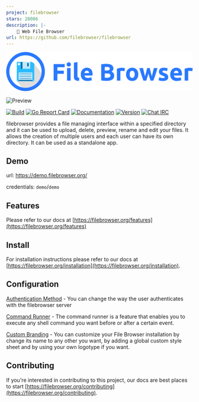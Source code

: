 ```yaml
---
project: filebrowser
stars: 28086
description: |-
    📂 Web File Browser
url: https://github.com/filebrowser/filebrowser
---
```


<p align="center">
  <img src="https://raw.githubusercontent.com/filebrowser/logo/master/banner.png" width="550"/>
</p>

![Preview](https://user-images.githubusercontent.com/5447088/50716739-ebd26700-107a-11e9-9817-14230c53efd2.gif)

[![Build](https://github.com/filebrowser/filebrowser/actions/workflows/main.yaml/badge.svg)](https://github.com/filebrowser/filebrowser/actions/workflows/main.yaml)
[![Go Report Card](https://goreportcard.com/badge/github.com/filebrowser/filebrowser?style=flat-square)](https://goreportcard.com/report/github.com/filebrowser/filebrowser)
[![Documentation](https://img.shields.io/badge/godoc-reference-blue.svg?style=flat-square)](http://godoc.org/github.com/filebrowser/filebrowser)
[![Version](https://img.shields.io/github/release/filebrowser/filebrowser.svg?style=flat-square)](https://github.com/filebrowser/filebrowser/releases/latest)
[![Chat IRC](https://img.shields.io/badge/freenode-%23filebrowser-blue.svg?style=flat-square)](http://webchat.freenode.net/?channels=%23filebrowser)

filebrowser provides a file managing interface within a specified directory and it can be used to upload, delete, preview, rename and edit your files. It allows the creation of multiple users and each user can have its own directory. It can be used as a standalone app.

## Demo

url: https://demo.filebrowser.org/

credentials: `demo`/`demo`

## Features

Please refer to our docs at [https://filebrowser.org/features](https://filebrowser.org/features)

## Install

For installation instructions please refer to our docs at [https://filebrowser.org/installation](https://filebrowser.org/installation).

## Configuration

[Authentication Method](https://filebrowser.org/configuration/authentication-method) - You can change the way the user authenticates with the filebrowser server

[Command Runner](https://filebrowser.org/configuration/command-runner) - The command runner is a feature that enables you to execute any shell command you want before or after a certain event.

[Custom Branding](https://filebrowser.org/configuration/custom-branding) - You can customize your File Browser installation by change its name to any other you want, by adding a global custom style sheet and by using your own logotype if you want.

## Contributing

If you're interested in contributing to this project, our docs are best places to start [https://filebrowser.org/contributing](https://filebrowser.org/contributing).


